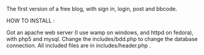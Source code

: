 The first version of a free blog, with sign in, login, post and bbcode.

HOW TO INSTALL :

Got an apache web server (I use wamp on windows, and httpd on fedora), with php5 and mysql. Change the includes/bdd.php to change the database connection.
All included files are in includes/header.php .